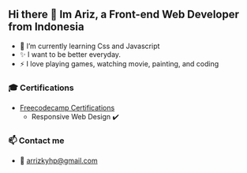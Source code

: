 ## Hi there 👋 Im Ariz, a Front-end Web Developer from Indonesia 

- 🌱 I’m currently learning Css and Javascript
- ✨ I want to be better everyday.
- ⚡ I love playing games, watching movie, painting, and coding

### 🎓 Certifications
- [Freecodecamp Certifications](https://www.freecodecamp.org/arrizkyhp)
  - Responsive Web Design ✔️

### 📫  Contact me 
- 📧 arrizkyhp@gmail.com




<!--
**arrizkyhp/arrizkyhp** is a ✨ _special_ ✨ repository because its `README.md` (this file) appears on your GitHub profile.

Here are some ideas to get you started:

- 🔭 I’m currently working on ...
- 🌱 I’m currently learning ...
- 👯 I’m looking to collaborate on ...
- 🤔 I’m looking for help with ...
- 💬 Ask me about ...
- 📫 How to reach me: ...
- 😄 Pronouns: ...
- ⚡ Fun fact: ...
-->
